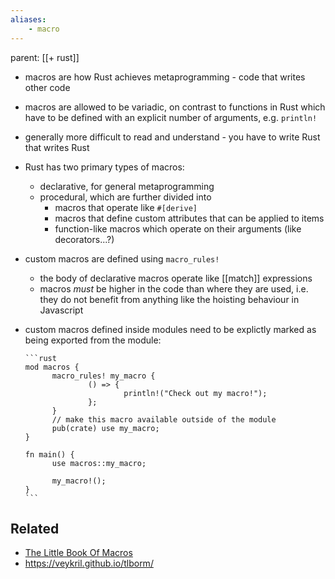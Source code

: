```yaml
---
aliases:
	- macro
---
```


parent: [[+ rust]]

- macros are how Rust achieves metaprogramming - code that writes other code
- macros are allowed to be variadic, on contrast to functions in Rust which have to be defined with an explicit number of arguments, e.g. `println!`
- generally more difficult to read and understand - you have to write Rust that writes Rust
- Rust has two primary types of macros:
  - declarative, for general metaprogramming
  - procedural, which are further divided into
    - macros that operate like `#[derive]`
    - macros that define custom attributes that can be applied to items
    - function-like macros which operate on their arguments (like decorators...?)
- custom macros are defined using `macro_rules!`
  - the body of declarative macros operate like [[match]] expressions
  - macros _must_ be higher in the code than where they are used, i.e. they do
    not benefit from anything like the hoisting behaviour in Javascript
- custom macros defined inside modules need to be explictly marked as being
  exported from the module:

      ```rust
      mod macros {
      		macro_rules! my_macro {
      				() => {
      						println!("Check out my macro!");
      				};
      		}
      		// make this macro available outside of the module
      		pub(crate) use my_macro;
      }

      fn main() {
      		use macros::my_macro;

      		my_macro!();
      }
      ```

## Related

- [The Little Book Of Macros](https://danielkeep.github.io/tlborm/book/index.html)
- https://veykril.github.io/tlborm/

